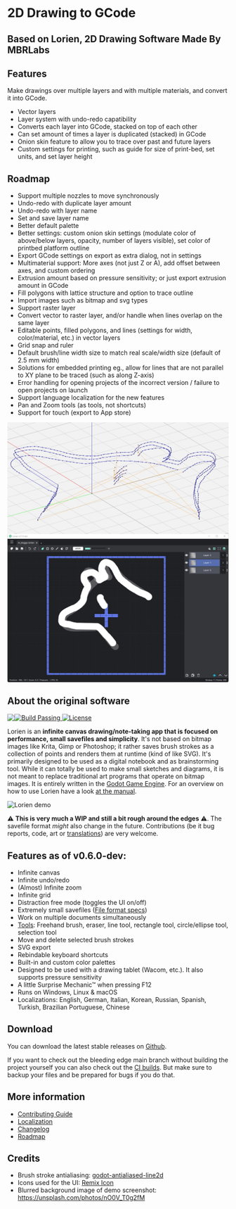 # 2D Drawing to GCode

## Based on Lorien, 2D Drawing Software Made By MBRLabs

## Features
Make drawings over multiple layers and with multiple materials, and convert it into GCode.
- Vector layers
- Layer system with undo-redo capatibility
- Converts each layer into GCode, stacked on top of each other
- Can set amount of times a layer is duplicated (stacked) in GCode
- Onion skin feature to allow you to trace over past and future layers
- Custom settings for printing, such as guide for size of print-bed, set units, and set layer height

## Roadmap
- Support multiple nozzles to move synchronously
- Undo-redo with duplicate layer amount
- Undo-redo with layer name
- Set and save layer name
- Better default palette
- Better settings: custom onion skin settings (modulate color of above/below layers, opacity, number of layers visible), set color of printbed platform outline
- Export GCode settings on export as extra dialog, not in settings
- Multimaterial support: More axes (not just Z or A), add offset between axes, and custom ordering
- Extrusion amount based on pressure sensitivity; or just export extrusion amount in GCode
- Fill polygons with lattice structure and option to trace outline
- Import images such as bitmap and svg types
- Support raster layer
- Convert vector to raster layer, and/or handle when lines overlap on the same layer
- Editable points, filled polygons, and lines (settings for width, color/material, etc.) in vector layers
- Grid snap and ruler
- Default brush/line width size to match real scale/width size (default of 2.5 mm width)
- Solutions for embedded printing eg., allow for lines that are not parallel to XY plane to be traced (such as along Z-axis)
- Error handling for opening projects of the incorrect version / failure to open projects on launch
- Support language localization for the new features
- Pan and Zoom tools (as tools, not shortcuts)
- Support for touch (export to App store)

<img src="https://github.com/QueenChristina/draw-to-gcode/blob/main/images/gcode-demo.jpg" align="center"/>
<img src="https://github.com/QueenChristina/draw-to-gcode/blob/main/images/layers-demo.jpg" align="center"/>

## About the original software
<img src="https://raw.githubusercontent.com/mbrlabs/Lorien/main/images/lorien.png" align="left"/>
<p>
    <a href="https://github.com/mbrlabs/Lorien/actions">
        <img src="https://github.com/mbrlabs/Lorien/workflows/build/badge.svg" alt="Build Passing" />
    </a>
    <a href="https://github.com/mbrlabs/Lorien/blob/main/LICENSE">
        <img src="https://img.shields.io/github/license/mbrlabs/Lorien.svg" alt="License" />
    </a>
</p>

Lorien is an **infinite canvas drawing/note-taking app that is focused on performance, small savefiles and simplicity**. It's not based on bitmap images like Krita, Gimp or Photoshop; it rather saves brush strokes as a collection of points and renders them at runtime (kind of like SVG). It's primarily designed to be used as a digital notebook and as brainstorming tool. While it can totally be used to make small sketches and diagrams, it is not meant to replace traditional art programs that operate on bitmap images. It is entirely written in the [Godot Game Engine](https://godotengine.org/). For an overview on how to use Lorien have a look [at the manual](docs/manuals/manual_v0.5.0.md). 

![Lorien demo](https://raw.githubusercontent.com/mbrlabs/Lorien/main/images/lorien_demo.png)

⚠ **This is very much a WIP and still a bit rough around the edges** ⚠. The savefile format *might* also change in the future. Contributions (be it bug reports, code, art or [translations](docs/i18n.md)) are very welcome.

## Features as of v0.6.0-dev:
- Infinite canvas
- Infinite undo/redo
- (Almost) Infinite zoom
- Infinite grid
- Distraction free mode (toggles the UI on/off)
- Extremely small savefiles ([File format specs](docs/file_format.md))
- Work on multiple documents simultaneously
- [Tools](docs/manuals/manual_v0.5.0.md): Freehand brush, eraser, line tool, rectangle tool, circle/ellipse tool, selection tool
- Move and delete selected brush strokes
- SVG export
- Rebindable keyboard shortcuts
- Built-in and custom color palettes
- Designed to be used with a drawing tablet (Wacom, etc.). It also supports pressure sensitivity
- A little Surprise Mechanic™ when pressing F12
- Runs on Windows, Linux & macOS
- Localizations: English, German, Italian, Korean, Russian, Spanish, Turkish, Brazilian Portuguese, Chinese

## Download
You can download the latest stable releases on [Github](https://github.com/mbrlabs/Lorien/releases). 

If you want to check out the bleeding edge main branch without building the project yourself you can also check out the [CI builds](https://github.com/mbrlabs/Lorien/actions). But make sure to backup your files and be prepared for bugs if you do that.

## More information
- [Contributing Guide](docs/contributing.md)
- [Localization](docs/i18n.md)
- [Changelog](docs/changelog.md)
- [Roadmap](docs/roadmap.md)

## Credits
- Brush stroke antialiasing: [godot-antialiased-line2d](https://github.com/godot-extended-libraries/godot-antialiased-line2d)
- Icons used for the UI: [Remix Icon](https://remixicon.com/)
- Blurred background image of demo screenshot: https://unsplash.com/photos/nO0V_T0g2fM
